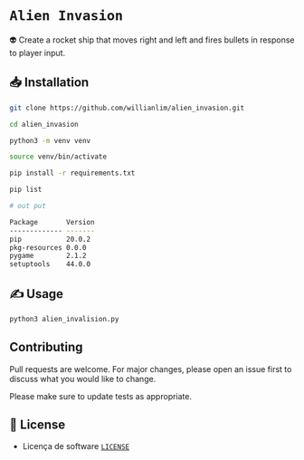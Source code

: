 # `Alien Invasion`
👽 Create a rocket ship that  moves right and left and fires bullets in response to player input.

## 📥 Installation

```bash
git clone https://github.com/willianlim/alien_invasion.git
```

```bash
cd alien_invasion
```

```bash
python3 -m venv venv
```

```bash
source venv/bin/activate
```

```bash
pip install -r requirements.txt
```

```bash
pip list

# out put

Package       Version
------------- -------
pip           20.0.2
pkg-resources 0.0.0
pygame        2.1.2
setuptools    44.0.0
```

## ✍ Usage

```python
python3 alien_invalision.py
```


## Contributing
Pull requests are welcome. For major changes, please open an issue first to discuss what you would like to change.

Please make sure to update tests as appropriate.

## 📝 License
- Licença de software [`LICENSE`](https://github.com/willianlim/alien_invasion/blob/main/LICENSE)
